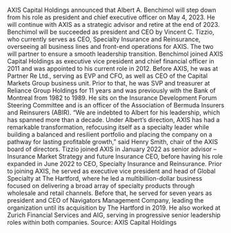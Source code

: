 AXIS Capital Holdings announced that Albert A. Benchimol will step down from his role as president and chief executive officer on May 4, 2023. He will continue with AXIS as a strategic advisor and retire at the end of 2023.
Benchimol will be succeeded as president and CEO by Vincent C. Tizzio, who currently serves as CEO, Specialty Insurance and Reinsurance, overseeing all business lines and front-end operations for AXIS. The two will partner to ensure a smooth leadership transition.
Benchimol joined AXIS Capital Holdings as executive vice president and chief financial officer in 2011 and was appointed to his current role in 2012. Before AXIS, he was at Partner Re Ltd., serving as EVP and CFO, as well as CEO of the Capital Markets Group business unit. Prior to that, he was SVP and treasurer at Reliance Group Holdings for 11 years and was previously with the Bank of Montreal from 1982 to 1989. He sits on the Insurance Development Forum Steering Committee and is an officer of the Association of Bermuda Insurers and Reinsurers (ABIR).
“We are indebted to Albert for his leadership, which has spanned more than a decade. Under Albert’s direction, AXIS has had a remarkable transformation, refocusing itself as a specialty leader while building a balanced and resilient portfolio and placing the company on a pathway for lasting profitable growth,” said Henry Smith, chair of the AXIS board of directors.
Tizzio joined AXIS in January 2022 as senior advisor – Insurance Market Strategy and future Insurance CEO, before having his role expanded in June 2022 to CEO, Specialty Insurance and Reinsurance. Prior to joining AXIS, he served as executive vice president and head of Global Specialty at The Hartford, where he led a multibillion-dollar business focused on delivering a broad array of specialty products through wholesale and retail channels. Before that, he served for seven years as president and CEO of Navigators Management Company, leading the organization until its acquisition by The Hartford in 2019. He also worked at Zurich Financial Services and AIG, serving in progressive senior leadership roles within both companies.
Source: AXIS Capital Holdings